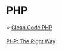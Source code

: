 # PHP

⭐️ [Clean Code PHP](https://github.com/jupeter/clean-code-php)

[PHP: The Right Way](https://phptherightway.com)